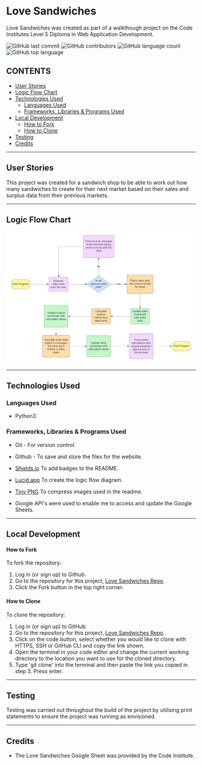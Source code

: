# Love Sandwiches

Love Sandwiches was created as part of a walkthough project on the Code Institutes Level 5 Diploma in Web Application Development.

![GitHub last commit](https://img.shields.io/github/last-commit/kera-cudmore/love-sandwiches?style=for-the-badge)
![GitHub contributors](https://img.shields.io/github/contributors/kera-cudmore/love-sandwiches?color=yellow&style=for-the-badge)
![GitHub language count](https://img.shields.io/github/languages/count/kera-cudmore/love-sandwiches?color=orange&style=for-the-badge)
![GitHub top language](https://img.shields.io/github/languages/top/kera-cudmore/love-sandwiches?style=for-the-badge)

## CONTENTS

* [User Stories](#User-Stories)
* [Logic Flow Chart](#Logic-Flow-Chart)
* [Technologies Used](#Technologies-Used)
  * [Languages Used](#Languages-Used)
  * [Frameworks, Libraries & Programs Used](#Frameworks,-Libraries-&-Programs-Used)
* [Local Development](#Local-Development)
    * [How to Fork](#How-to-Fork)
    * [How to Clone](#How-to-Clone)
* [Testing](#Testing)
* [Credits](#Credits)

- - -

## User Stories

This project was created for a sandwich shop to be able to work out how many sandwiches to create for their next market based on their sales and surplus data from their previous markets.

- - -

## Logic Flow Chart

![Love Sandwiches Logic Flow Chart](documentation/love-sandwiches-logic-flow-chart.png)

- - -

## Technologies Used

### Languages Used

* Python3

### Frameworks, Libraries & Programs Used

* Git - For version control.

* Github - To save and store the files for the website.

* [Shields.io](https://shields.io/) To add badges to the README.

* [Lucid.app](https://lucid.app/) To create the logic flow diagram.

* [Tiny PNG](https://tinypng.com/) To compress images used in the readme.

* Google API's were used to enable me to access and update the Google Sheets.

- - -

## Local Development

#### How to Fork

To fork the repository:

1. Log in (or sign up) to Github.
2. Go to the repository for this project, [Love Sandwiches Repo](https://github.com/kera-cudmore/love-sandwiches).
3. Click the Fork button in the top right corner.

#### How to Clone

To clone the repository:

1. Log in (or sign up) to GitHub.
2. Go to the repository for this project, [Love Sandwiches Repo](https://github.com/kera-cudmore/love-sandwiches).
3. Click on the code button, select whether you would like to clone with HTTPS, SSH or GitHub CLI and copy the link shown.
4. Open the terminal in your code editor and change the current working directory to the location you want to use for the cloned directory.
5. Type 'git clone' into the terminal and then paste the link you copied in step 3. Press enter.

- - -

## Testing

Testing was carried out throughout the build of the project by utilising print statements to ensure the project was running as envisioned.
- - -

## Credits

* The Love Sandwiches Google Sheet was provided by the Code Institute.
